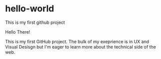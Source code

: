 # hello-world
This is my first github project

Hello There!

This is my first GitHub project. The bulk of my exeprience is in UX and Visual Desisgn but I'm eager to learn more about the technical side of the web.
